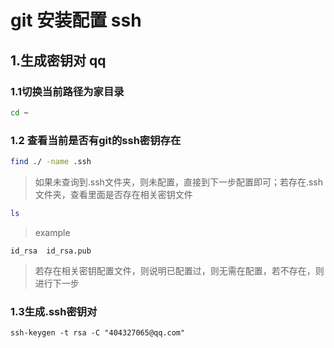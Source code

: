 # git 安装配置 ssh

## 1.生成密钥对 qq


### 1.1切换当前路径为家目录

```bash
cd ~
```
### 1.2 查看当前是否有git的ssh密钥存在
```bash
find ./ -name .ssh
```
> 如果未查询到.ssh文件夹，则未配置，直接到下一步配置即可；若存在.ssh文件夹，查看里面是否存在相关密钥文件
```bash
ls
```
> example
```
id_rsa  id_rsa.pub
```
> 若存在相关密钥配置文件，则说明已配置过，则无需在配置，若不存在，则进行下一步

### 1.3生成.ssh密钥对
```
ssh-keygen -t rsa -C "404327065@qq.com"
```
>